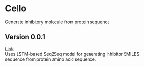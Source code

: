 # Cello
Generate inhibitory molecule from protein sequence

## Version 0.0.1 
[Link](../leegw00/Cello/leegw00-Cello-0.0.1) <br/>
Uses LSTM-based Seq2Seq model for generating inhibitor SMILES sequence from protein amino acid sequence. <br/>
